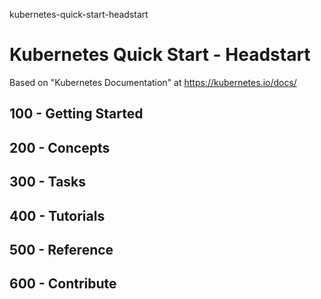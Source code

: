 kubernetes-quick-start-headstart
# Kubernetes Quick Start - Headstart

Based on "Kubernetes Documentation" at https://kubernetes.io/docs/

## 100 - Getting Started

## 200 - Concepts

## 300 - Tasks

## 400 - Tutorials

## 500 - Reference

## 600 - Contribute
